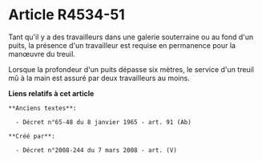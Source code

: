 # Article R4534-51

Tant qu'il y a des travailleurs dans une galerie souterraine ou au fond d'un puits, la présence d'un travailleur est requise
en permanence pour la manœuvre du treuil.

Lorsque la profondeur d'un puits dépasse six mètres, le service d'un treuil mû à la main est assuré par deux travailleurs au
moins.

**Liens relatifs à cet article**

	**Anciens textes**:

	  - Décret n°65-48 du 8 janvier 1965 - art. 91 (Ab)

	**Créé par**:

	  - Décret n°2008-244 du 7 mars 2008 - art. (V)
